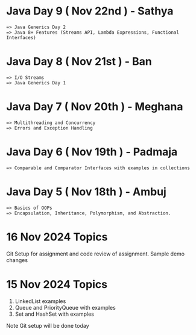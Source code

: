 # Java Day 9 ( Nov 22nd ) - Sathya 
    => Java Generics Day 2
    => Java 8+ Features (Streams API, Lambda Expressions, Functional Interfaces)

# Java Day 8 ( Nov 21st ) - Ban
    => I/O Streams
    => Java Generics Day 1

# Java Day 7 ( Nov 20th ) - Meghana
    => Multithreading and Concurrency
    => Errors and Exception Handling 

# Java Day 6 ( Nov 19th ) - Padmaja
    => Comparable and Comparator Interfaces with examples in collections

# Java Day 5 ( Nov 18th ) - Ambuj
    => Basics of OOPs
    => Encapsulation, Inheritance, Polymorphism, and Abstraction.

# 16 Nov 2024 Topics 

Git Setup for assignment and code review of assignment. 
Sample demo changes

# 15 Nov 2024 Topics

1. LinkedList examples 
2. Queue and PriorityQueue with examples
3. Set and HashSet with examples

Note Git setup will be done today 